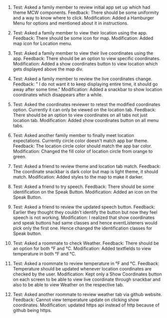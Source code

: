 1. 
	Test: Asked a family member to review initial app set up which had theme MCW components. 
	Feedback: There should be some uniformity and a way to know where to click.
	Modification: Added a Hamburger Menu for options and mentioned about it in instructions. 

2. 
	Test: Asked a family member to view their location using the app.
	Feedback: There should be some icon for map.
	Modification: Added map icon for Location menu. 

3.
	Test: Asked a family member to view their live coordinates using the app.
	Feedback: There should be an option to view specific coordinates. 
	Modification: Added a show coordinates button to view location which gets displayed above the map div. 

4.
	Test: Asked a family member to review the live coordinates change. 
	Feedback: " I do not want it to keep displaying entire time, it should go away after some time."
	Modification: Added a snackbar to show location coordinates which disappears after a while.

5.  
	Test: Asked the coordinates reviewer to retest the modified coordinates option. Currently it can only be viewed on the location tab.
	Feedback: There should be an option to view coordinates on all tabs not just location tab.
	Modification: Added show coordinates button on all menu tabs. 

6.
	Test: Asked another family member to finally meet location expectations. Currently circle color doesn't match app bar theme.
	Feedback: The location circle color should match the app bar color.
	Modification: Changed the fill color of location circle from orange to green. 

7.  
	Test: Asked a friend to review theme and location tab match. 
	Feedback: The coordinate snackbar is dark color but map is light theme, it should match. 
	Modification: Added styles to the map to make it darker.

8. 
	Test: Asked a friend to try speech. 
	Feedback: There should be some identification on the Speak Button. 
	Modification: Added an icon on the Speak Button.

9.  Test: Asked a friend to review the updated speech button. 
    Feedback: Earlier they thought they couldn't identify the button but now they feel speech is not working. 
    Modification: I realized that show coordinates and speak buttons had same classes and hence eventListeners would pick only the first one. Hence changed the identification classes for Speak button.

10. Test: Asked a roommate to check Weather.
    Feedback: There should be an option for both °F and °C.
    Modification: Added textfields to view temperature in both °F and °C.

11. Test: Asked a roommate to review temperature in °F and °C.
    Feedback: Temperature should be updated whenever location coordinates are checked by the user. 
    Modification: Kept only a Show Coordinates button on each screen to be able to view live coordinate through snackbar and also to be able to view Weather on the respective tab. 

12. Test: Asked another roommate to review weather tab via github website. 
    Feedback: Cannot view temperature update on clicking show coordinates.
    Modification: updated https api instead of http because of github being https.
